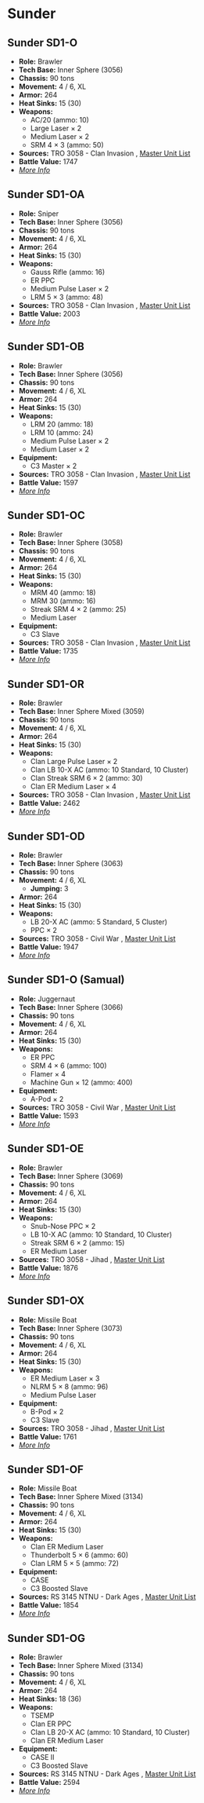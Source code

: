 # Sunder 

## Sunder SD1-O 

- **Role:** Brawler 
- **Tech Base:** Inner Sphere (3056) 
- **Chassis:** 90 tons 
- **Movement:** 4 / 6, XL 
- **Armor:** 264 
- **Heat Sinks:** 15 (30) 
- **Weapons:** 
  - AC/20 (ammo: 10) 
  - Large Laser × 2 
  - Medium Laser × 2 
  - SRM 4 × 3 (ammo: 50) 
- **Sources:** TRO 3058 - Clan Invasion , [Master Unit List](http://masterunitlist.info/Unit/Details/3123/sunder-sd1-o) 
- **Battle Value:** 1747 
- [*More Info*](sunder/sunder_sd1-o.md) 

## Sunder SD1-OA 

- **Role:** Sniper 
- **Tech Base:** Inner Sphere (3056) 
- **Chassis:** 90 tons 
- **Movement:** 4 / 6, XL 
- **Armor:** 264 
- **Heat Sinks:** 15 (30) 
- **Weapons:** 
  - Gauss Rifle (ammo: 16) 
  - ER PPC 
  - Medium Pulse Laser × 2 
  - LRM 5 × 3 (ammo: 48) 
- **Sources:** TRO 3058 - Clan Invasion , [Master Unit List](http://masterunitlist.info/Unit/Details/3125/sunder-sd1-oa) 
- **Battle Value:** 2003 
- [*More Info*](sunder/sunder_sd1-oa.md) 

## Sunder SD1-OB 

- **Role:** Brawler 
- **Tech Base:** Inner Sphere (3056) 
- **Chassis:** 90 tons 
- **Movement:** 4 / 6, XL 
- **Armor:** 264 
- **Heat Sinks:** 15 (30) 
- **Weapons:** 
  - LRM 20 (ammo: 18) 
  - LRM 10 (ammo: 24) 
  - Medium Pulse Laser × 2 
  - Medium Laser × 2 
- **Equipment:** 
  - C3 Master × 2 
- **Sources:** TRO 3058 - Clan Invasion , [Master Unit List](http://masterunitlist.info/Unit/Details/3126/sunder-sd1-ob) 
- **Battle Value:** 1597 
- [*More Info*](sunder/sunder_sd1-ob.md) 

## Sunder SD1-OC 

- **Role:** Brawler 
- **Tech Base:** Inner Sphere (3058) 
- **Chassis:** 90 tons 
- **Movement:** 4 / 6, XL 
- **Armor:** 264 
- **Heat Sinks:** 15 (30) 
- **Weapons:** 
  - MRM 40 (ammo: 18) 
  - MRM 30 (ammo: 16) 
  - Streak SRM 4 × 2 (ammo: 25) 
  - Medium Laser 
- **Equipment:** 
  - C3 Slave 
- **Sources:** TRO 3058 - Clan Invasion , [Master Unit List](http://masterunitlist.info/Unit/Details/3127/sunder-sd1-oc) 
- **Battle Value:** 1735 
- [*More Info*](sunder/sunder_sd1-oc.md) 

## Sunder SD1-OR 

- **Role:** Brawler 
- **Tech Base:** Inner Sphere Mixed (3059) 
- **Chassis:** 90 tons 
- **Movement:** 4 / 6, XL 
- **Armor:** 264 
- **Heat Sinks:** 15 (30) 
- **Weapons:** 
  - Clan Large Pulse Laser × 2 
  - Clan LB 10-X AC (ammo: 10 Standard, 10 Cluster) 
  - Clan Streak SRM 6 × 2 (ammo: 30) 
  - Clan ER Medium Laser × 4 
- **Sources:** TRO 3058 - Clan Invasion , [Master Unit List](http://masterunitlist.info/Unit/Details/3130/sunder-sd1-or) 
- **Battle Value:** 2462 
- [*More Info*](sunder/sunder_sd1-or.md) 

## Sunder SD1-OD 

- **Role:** Brawler 
- **Tech Base:** Inner Sphere (3063) 
- **Chassis:** 90 tons 
- **Movement:** 4 / 6, XL 
  - **Jumping:** 3 
- **Armor:** 264 
- **Heat Sinks:** 15 (30) 
- **Weapons:** 
  - LB 20-X AC (ammo: 5 Standard, 5 Cluster) 
  - PPC × 2 
- **Sources:** TRO 3058 - Civil War , [Master Unit List](http://masterunitlist.info/Unit/Details/3128/sunder-sd1-od) 
- **Battle Value:** 1947 
- [*More Info*](sunder/sunder_sd1-od.md) 

## Sunder SD1-O (Samual) 

- **Role:** Juggernaut 
- **Tech Base:** Inner Sphere (3066) 
- **Chassis:** 90 tons 
- **Movement:** 4 / 6, XL 
- **Armor:** 264 
- **Heat Sinks:** 15 (30) 
- **Weapons:** 
  - ER PPC 
  - SRM 4 × 6 (ammo: 100) 
  - Flamer × 4 
  - Machine Gun × 12 (ammo: 400) 
- **Equipment:** 
  - A-Pod × 2 
- **Sources:** TRO 3058 - Civil War , [Master Unit List](http://masterunitlist.info/Unit/Details/3124/sunder-sd1-o-samual) 
- **Battle Value:** 1593 
- [*More Info*](sunder/sunder_sd1-o_samual.md) 

## Sunder SD1-OE 

- **Role:** Brawler 
- **Tech Base:** Inner Sphere (3069) 
- **Chassis:** 90 tons 
- **Movement:** 4 / 6, XL 
- **Armor:** 264 
- **Heat Sinks:** 15 (30) 
- **Weapons:** 
  - Snub-Nose PPC × 2 
  - LB 10-X AC (ammo: 10 Standard, 10 Cluster) 
  - Streak SRM 6 × 2 (ammo: 15) 
  - ER Medium Laser 
- **Sources:** TRO 3058 - Jihad , [Master Unit List](http://masterunitlist.info/Unit/Details/3129/sunder-sd1-oe) 
- **Battle Value:** 1876 
- [*More Info*](sunder/sunder_sd1-oe.md) 

## Sunder SD1-OX 

- **Role:** Missile Boat 
- **Tech Base:** Inner Sphere (3073) 
- **Chassis:** 90 tons 
- **Movement:** 4 / 6, XL 
- **Armor:** 264 
- **Heat Sinks:** 15 (30) 
- **Weapons:** 
  - ER Medium Laser × 3 
  - NLRM 5 × 8 (ammo: 96) 
  - Medium Pulse Laser 
- **Equipment:** 
  - B-Pod × 2 
  - C3 Slave 
- **Sources:** TRO 3058 - Jihad , [Master Unit List](http://masterunitlist.info/Unit/Details/3131/sunder-sd1-ox) 
- **Battle Value:** 1761 
- [*More Info*](sunder/sunder_sd1-ox.md) 

## Sunder SD1-OF 

- **Role:** Missile Boat 
- **Tech Base:** Inner Sphere Mixed (3134) 
- **Chassis:** 90 tons 
- **Movement:** 4 / 6, XL 
- **Armor:** 264 
- **Heat Sinks:** 15 (30) 
- **Weapons:** 
  - Clan ER Medium Laser 
  - Thunderbolt 5 × 6 (ammo: 60) 
  - Clan LRM 5 × 5 (ammo: 72) 
- **Equipment:** 
  - CASE 
  - C3 Boosted Slave 
- **Sources:** RS 3145 NTNU - Dark Ages , [Master Unit List](http://masterunitlist.info/Unit/Details/6846/sunder-sd1-of) 
- **Battle Value:** 1854 
- [*More Info*](sunder/sunder_sd1-of.md) 

## Sunder SD1-OG 

- **Role:** Brawler 
- **Tech Base:** Inner Sphere Mixed (3134) 
- **Chassis:** 90 tons 
- **Movement:** 4 / 6, XL 
- **Armor:** 264 
- **Heat Sinks:** 18 (36) 
- **Weapons:** 
  - TSEMP 
  - Clan ER PPC 
  - Clan LB 20-X AC (ammo: 10 Standard, 10 Cluster) 
  - Clan ER Medium Laser 
- **Equipment:** 
  - CASE II 
  - C3 Boosted Slave 
- **Sources:** RS 3145 NTNU - Dark Ages , [Master Unit List](http://masterunitlist.info/Unit/Details/6845/sunder-sd1-og) 
- **Battle Value:** 2594 
- [*More Info*](sunder/sunder_sd1-og.md) 

